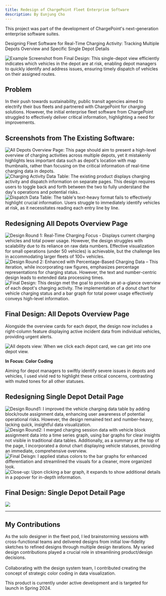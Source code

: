 ```yaml
---
title: Redesign of ChargePoint Fleet Enterprise Software
description: By Eunjung Cho
---
```

This project was part of the development of ChargePoint's next-generation enterprise software suites.

Designing Fleet Software for Real-Time Charging Activity: Tracking Multiple Depots Overview and Specific Single Depot Details

![Example Screenshot from Final Design: This single-depot view efficiently indicates which vehicles in the depot are at risk, enabling depot managers to quickly identify and address issues, ensuring timely dispatch of vehicles on their assigned routes.](/content/writing/6ggjU98JEQC15PStx4rh-1.png)

## Problem

In their push towards sustainability, public transit agencies aimed to electrify their bus fleets and partnered with ChargePoint for charging solutions. However, the initial enterprise fleet software from ChargePoint struggled to effectively deliver critical information, highlighting a need for improvements.

## Screenshots from The Existing Software:

![All Depots Overview Page: This page should aim to present a high-level overview of charging activities across multiple depots, yet it mistakenly highlights less important data such as depot's location with map thumbnails, rather than focusing on the critical information of real-time charging data in depots.](/content/writing/6ggjU98JEQC15PStx4rh-2.png)
![Charging Activity Data Table: The existing product displays charging activity and dispatch information on separate pages. This design requires users to toggle back and forth between the two to fully understand the day's operations and potential risks..](/content/writing/6ggjU98JEQC15PStx4rh-3.png)
![Dispatch Data Table: The table's text-heavy format fails to effectively highlight crucial information. Users struggle to immediately identify vehicles at risk, as it necessitates reading each entry line by line.](/content/writing/6ggjU98JEQC15PStx4rh-4.png)

## Redesigning All Depots Overview Page

![Design Round 1: Real-Time Charging Focus - Displays current charging vehicles and total power usage. However, the design struggles with scalability due to its reliance on raw data numbers. Effective visualization for small operations (under 50 vehicles) is achievable, but the challenge lies in accommodating larger fleets of 100+ vehicles.](/content/writing/6ggjU98JEQC15PStx4rh-5.png)
![Design Round 2: Enhanced with Percentage-Based Charging Data – This iteration, while incorporating raw figures, emphasizes percentage representations for charging status. However, the text and number-centric design leads to extended data processing times.](/content/writing/6ggjU98JEQC15PStx4rh-6.png)
![Final Design: This design met the goal to provide an at-a-glance overview of each depot's charging activity. The implementation of a donut chart for vehicle charging status and a bar graph for total power usage effectively conveys high-level information.](/content/writing/6ggjU98JEQC15PStx4rh-7.png)

## Final Design: All Depots Overview Page

Alongside the overview cards for each depot, the design now includes a right-column feature displaying active incident data from individual vehicles, providing urgent alerts.

![All depots view: When we click each depot card, we can get into one depot view.](/content/writing/6ggjU98JEQC15PStx4rh-8.png)

**In Focus: Color Coding**

Aiming for depot managers to swiftly identify severe issues in depots and vehicles, I used vivid red to highlight these critical concerns, contrasting with muted tones for all other statuses.

## Redesigning Single Depot Detail Page

![Design Round1: I improved the vehicle charging data table by adding block/route assignment data, enhancing user awareness of potential operational risks. However, the design remained text and number-heavy, lacking quick, insightful data visualization.](/content/writing/6ggjU98JEQC15PStx4rh-9.png)
![Design Round2: I merged charging session data with vehicle block assignment data into a time series graph, using bar graphs for clear insights not visible in traditional data tables. Additionally, as a summary at the top of the page, I incorporated a donut chart displaying vehicle statuses, providing an immediate, comprehensive overview.](/content/writing/6ggjU98JEQC15PStx4rh-10.png)
![Final Deisgn: I applied status colors to the bar graphs for enhanced differentiation and streamlined the visuals for a cleaner, more organized look.](/content/writing/6ggjU98JEQC15PStx4rh-11.png)
![Close-up: Upon clicking a bar graph, it expands to show additional details in a popover for in-depth information.](/content/writing/6ggjU98JEQC15PStx4rh-12.png)

## Final Design: Single Depot Detail Page

![](/content/writing/6ggjU98JEQC15PStx4rh-13.png)

---

## My Contributions

As the solo designer in the fleet pod, I led brainstorming sessions with cross-functional teams and delivered designs from initial low-fidelity sketches to refined designs through multiple design iterations. My varied design contributions played a crucial role in streamlining product/design decisions.\
\
Collaborating with the design system team, I contributed creating the concept of strategic color coding in data visualization.

This product is currently under active development and is targeted for launch in Spring 2024.